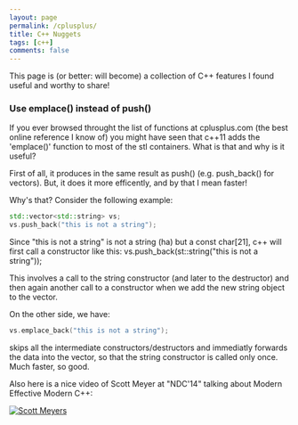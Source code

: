 ```yaml
---
layout: page
permalink: /cplusplus/
title: C++ Nuggets
tags: [c++]
comments: false
---
```

This page is (or better: will become) a collection of C++ features I found useful and worthy to share!

### Use emplace() instead of push()
If you ever browsed throught the list of functions at cplusplus.com (the best online reference I know of) you might have seen that c++11 adds the 'emplace()' function to most of the stl containers. What is that and why is it useful?

First of all, it produces in the same result as push() (e.g. push_back() for vectors).
But, it does it more efficently, and by that I mean faster!

Why's that? Consider the following example:

```c++
std::vector<std::string> vs;
vs.push_back("this is not a string");
```

Since "this is not a string" is not a string (ha) but a const char[21], c++ will first call a constructor like this:
vs.push_back(st::string("this is not a string"));

This involves a call to the string constructor (and later to the destructor) and then again another call to a constructor when we add the new string object to the vector.

On the other side, we have:

```c++
vs.emplace_back("this is not a string");
```

skips all the intermediate constructors/destructors and immediatly forwards the data into the vector, so that the string constructor is called only once. Much faster, so good.

Also here is a nice video of Scott Meyer at "NDC'14" talking about Modern Effective Modern C++:

[![Scott Meyers](http://img.youtube.com/vi/IqVZG6jWXvs/0.jpg)](https://vimeo.com/97318797 "Scott Meyers - Modern Effective C++")
